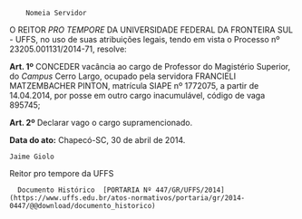         Nomeia Servidor  

O REITOR *PRO TEMPORE* DA UNIVERSIDADE FEDERAL DA FRONTEIRA SUL - UFFS, no uso de suas atribuições legais, tendo em vista o Processo nº 23205.001131/2014-71, resolve:

 **Art. 1º** CONCEDER vacância ao cargo de Professor do Magistério Superior, do *Campus* Cerro Largo, ocupado pela servidora FRANCIELI MATZEMBACHER PINTON, matrícula SIAPE nº 1772075, a partir de 14.04.2014, por posse em outro cargo inacumulável, código de vaga 895745;

 **Art. 2º** Declarar vago o cargo supramencionado.

  

   **Data do ato:** Chapecó-SC, 30 de abril de 2014.   
 

    Jaime Giolo   
 Reitor pro tempore da UFFS 

      Documento Histórico  [PORTARIA Nº 447/GR/UFFS/2014](https://www.uffs.edu.br/atos-normativos/portaria/gr/2014-0447/@@download/documento_historico)     
      